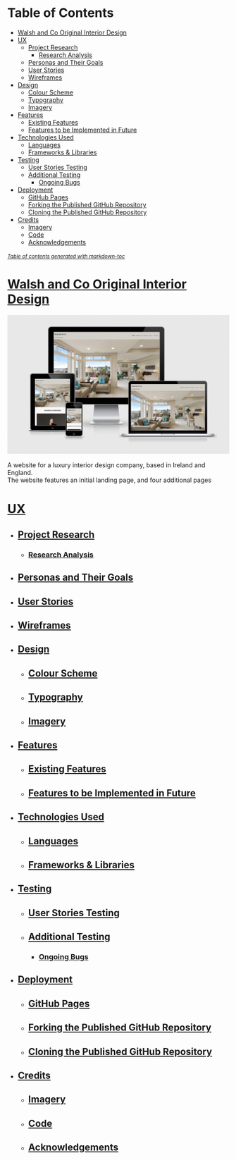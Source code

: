 # Table of Contents
  * [Walsh and Co Original Interior Design](#walsh-and-co-original-interior-design)
  * [UX](#ux)
    * [Project Research](#project-research)
        + [Research Analysis](#research-analysis)
    * [Personas and Their Goals](#personas-and-their-goals)
    * [User Stories](#user-stories)
    * [Wireframes](#wireframes)
  * [Design](#design)
    * [Colour Scheme](#colour-scheme)
    * [Typography](#typography)
    * [Imagery](#imagery)
  * [Features](#features)
    * [Existing Features](#existing-features)
    * [Features to be Implemented in Future](#features-to-be-implemented-in-future)
  * [Technologies Used](#technologies-used)
    * [Languages](#languages)
    * [Frameworks & Libraries](#frameworks---libraries)
  * [Testing](#testing)
    * [User Stories Testing](#user-stories-testing)
    * [Additional Testing](#additional-testing)
        + [Ongoing Bugs](#ongoing-bugs)
  * [Deployment](#deployment)
    * [GitHub Pages](#github-pages)
    * [Forking the Published GitHub Repository](#forking-the-published-github-repository)
    * [Cloning the Published GitHub Repository](#cloning-the-published-github-repository)
  * [Credits](#credits)
    * [Imagery](#imagery-1)
    * [Code](#code)
    * [Acknowledgements](#acknowledgements)

<small><i><a href='http://ecotrust-canada.github.io/markdown-toc/'>Table of contents generated with markdown-toc</a></i></small>

# [Walsh and Co Original Interior Design](#walsh-and-co-original-interior-design)

![Am I Responsive image of how the landing page looks across different browser sizes](assets/images/am-i-responsive.png)

A website for a luxury interior design company, based in Ireland and England.  
The website features an initial landing page, and four additional pages

# [UX](#ux)
  * ## [Project Research](#project-research)
    * ### [Research Analysis](#research-analysis)
  * ## [Personas and Their Goals](#personas-and-their-goals)
  * ## [User Stories](#user-stories)
  * ## [Wireframes](wireframes)
  * ## [Design](#design)
    * ## [Colour Scheme](#colour-scheme)
    * ## [Typography](#typography)
    * ## [Imagery](#imagery)
  * ## [Features](#features)
    * ## [Existing Features](#existing-features)
    * ## [Features to be Implemented in Future](#features-to-be-implemented-in-future)
  * ## [Technologies Used](#technologies-used)
    * ## [Languages](#languages)
    * ## [Frameworks & Libraries](#frameworks---libraries)
  * ## [Testing](#testing)
    * ## [User Stories Testing](#user-stories-testing)
    * ## [Additional Testing](#additional-testing)
        + ### [Ongoing Bugs](#ongoing-bugs)
  * ## [Deployment](#deployment)
    * ## [GitHub Pages](#github-pages)
    * ## [Forking the Published GitHub Repository](#forking-the-published-github-repository)
    * ## [Cloning the Published GitHub Repository](#cloning-the-published-github-repository)
  * ## [Credits](#credits)
    * ## [Imagery](#imagery-1)
    * ## [Code](#code)
    * ## [Acknowledgements](#acknowledgements)


